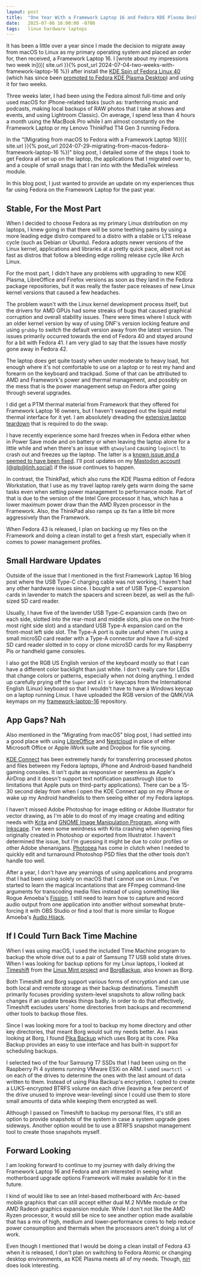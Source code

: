 ```yaml
---
layout: post
title:  "One Year With a Framework Laptop 16 and Fedora KDE Plasma Desktop"
date:   2025-07-06 16:00:00 -0700
tags:   linux hardware laptops
---
```


It has been a little over a year since I made the decision to migrate away from macOS to Linux as my primary operating system and placed an order for, then received, a Framework Laptop 16. I [wrote about my impressions two week in]({{ site.url }}{% post_url 2024-07-04-two-weeks-with-framework-laptop-16 %}) after install the [KDE Spin of Fedora Linux 40](https://fedoraproject.org/kde/) (which has since been [promoted to Fedora KDE Plasma Desktop](https://fedoramagazine.org/announcing-fedora-linux-42/)) and using it for two weeks.

Three weeks later, I had been using the Fedora almost full-time and only used macOS for iPhone-related tasks (such as: tranferring music and podcasts, making local backups of RAW photos that I take at shows and events, and using Lightroom Classic). On average, I spend less than 4 hours a month using the MacBook Pro while I am almost constantly on the Framework Laptop or my Lenovo ThinkPad T14 Gen 3 running Fedora.

In the "[Migrating from macOS to Fedora with a Framework Laptop 16]({{ site.url }}{% post_url 2024-07-29-migrating-from-macos-fedora-framework-laptop-16 %})" blog post, I detailed some of the steps I took to get Fedora all set up on the laptop, the applications that I migrated over to, and a couple of small snags that I ran into with the MediaTek wireless module.

In this blog post, I just wanted to provide an update on my experiences thus far using Fedora on the Framework Laptop for the past year.

## Stable, For the Most Part

When I decided to choose Fedora as my primary Linux distribution on my laptops, I knew going in that there will be some teething pains by using a more leading edge distro compared to a distro with a stable or LTS release cycle (such as Debian or Ubuntu). Fedora adopts newer versions of the Linux kernel, applications and libraries at a pretty quick pace, albeit not as fast as distros that follow a bleeding edge rolling release cycle like Arch Linux.

For the most part, I didn't have any problems with upgrading to new KDE Plasma, LibreOffice and Firefox versions as soon as they land in the Fedora package repositories, but it was really the faster pace releases of new Linux kernel versions that caused a few headaches.

The problem wasn't with the Linux kernel development process itself, but the drivers for AMD GPUs had some streaks of bugs that caused graphical corruption and overall stability issues. There were times where I stuck with an older kernel version by way of using DNF's version locking feature and using `grubby` to switch the default version away from the latest version. The issues primarily occurred towards the end of Fedora 40 and stayed around for a bit with Fedora 41. I am very glad to say that the issues have *mostly* gone away in Fedora 42.

The laptop does get quite toasty when under moderate to heavy load, hot enough where it's not comfortable to use on a laptop or to rest my hand and forearm on the keyboard and trackpad. Some of that can be attributed to AMD and Framework's power and thermal management, and possibly on the mess that is the power management setup on Fedora after going through several upgrades.

I did get a PTM thermal material from Framework that they offered for Framework Laptop 16 owners, but I haven't swapped out the liquid metal thermal interface for it yet. I am absolutely dreading the [extensive laptop teardown](https://guides.frame.work/Guide/Liquid+Metal+-%3E+PTM+7958/402?lang=en) that is required to do the swap.

I have recently experience some hard freezes when in Fedora either when in Power Save mode and on battery or when leaving the laptop alone for a little while and when there's an issue with `qtwayland` causing `loginctl` to crash out and freezes up the laptop. The latter is a [known issue and a seemed to have been fixed](https://bugzilla.redhat.com/show_bug.cgi?id=2375328). I'll post updates on my [Mastodon account (@qlp@linh.social)](https://linh.social/@qlp) if the issue continues to happen.

In contrast, the ThinkPad, which also runs the KDE Plasma edition of Fedora Workstation, that I use as my travel laptop rarely gets warm doing the same tasks even when setting power management to performance mode. Part of that is due to the version of the Intel Core processor it has, which has a lower maximum power draw than the AMD Ryzen processor in the Framework. Also, the ThinkPad also ramps up its fan a little bit more aggressively than the Framework.

When Fedora 43 is released, I plan on backing up my files on the Framework and doing a clean install to get a fresh start, especially when it comes to power management profiles.

## Small Hardware Updates

Outside of the issue that I mentioned in the first Framework Laptop 16 blog post where the USB Type-C charging cable was not working, I haven't had any other hardware issues since. I bought a set of USB Type-C expansion cards in lavender to match the spacers and screen bezel, as well as the full-sized SD card reader.

Usually, I have five of the lavender USB Type-C expansion cards (two on each side, slotted into the rear-most and middle slots, plus one on the front-most right side slot) and a standard USB Type-A expansion card on the front-most left side slot. The Type-A port is quite useful when I'm using a small microSD card reader with a Type-A connector and have a full-sized SD card reader slotted in to copy or clone microSD cards for my Raspberry Pis or handheld game consoles.

I also got the RGB US English version of the keyboard mostly so that I can have a different color backlight than just white. I don't really care for LEDs that change colors or patterns, especially when not doing anything. I ended up carefully prying off the `Super` and `Alt Gr` keycaps from the International English (Linux) keyboard so that I wouldn't have to have a Windows keycap on a laptop running Linux. I have uploaded the RGB version of the QMK/VIA keymaps on my [framework-laptop-16](https://github.com/questionlp/framework-laptop-16) repository.

## App Gaps? Nah

Also mentioned in the "Migrating from macOS" blog post, I had settled into a good place with using [LibreOffice](https://www.libreoffice.org/) and [Nextcloud](https://nextcloud.com/) in place of either Microsoft Office or Apple iWork suite and Dropbox for file syncing.

[KDE Connect](https://kdeconnect.kde.org/) has been extremely handy for transferring processed photos and files between my Fedora laptops, iPhone and Android-based handheld gaming consoles. It isn't quite as responsive or seemless as Apple's AirDrop and it doesn't support text notification passthrough (due to limitations that Apple puts on third-party applications). There can be a 15-30 second delay from when I open the KDE Connect app on my iPhone or wake up my Android handhelds to them seeing either of my Fedora laptops.

I haven't missed Adobe Photoshop for image editing or Adobe Illustrator for vector drawing, as I'm able to do most of my image creating and editing needs with [Krita](https://krita.org/en/) and [GNOME Image Manipulation Program](https://www.gimp.org/), along with [Inkscape](https://inkscape.org/). I've seen some weirdness with Krita crashing when opening files originally created in Photoshop or exported from Illustrator. I haven't determined the issue, but I'm guessing it might be due to color profiles or other Adobe shenanigans. [Photopea](https://www.photopea.com/) has come in clutch when I needed to quickly edit and turnaround Photoshop PSD files that the other tools don't handle too well.

After a year, I don't have any yearnings of using applications and programs that I had been using solely on macOS that I cannot use on Linux. I've started to learn the magical incantations that are FFmpeg command-line arguments for transcoding media files instead of using something like Rogue Amoeba's [Fission](https://rogueamoeba.com/fission/). I still need to learn how to capture and record audio output from one application into another without somewhat brute-forcing it with OBS Studio or find a tool that is more similar to Rogue Amoeba's [Audio Hijack](https://rogueamoeba.com/audiohijack/).

## If I Could Turn Back Time Machine

When I was using macOS, I used the included Time Machine program to backup the whole drive out to a pair of Samsung T7 USB solid state drives. When I was looking for backup options for my Linux laptops, I looked at [Timeshift](https://github.com/linuxmint/timeshift) from the [Linux Mint project](https://linuxmint.com/) and [BorgBackup](https://www.borgbackup.org/), also known as Borg.

Both Timeshift and Borg support various forms of encryption and can use both local and remote storage as their backup destinations. Timeshift primarily focuses providing system-level snapshots to allow rolling back changes if an update breaks things badly. In order to do that effectively, Timeshift excludes users' home directories from backups and recommend other tools to backup those files.

Since I was looking more for a tool to backup my home directory and other key directories, that meant Borg would suit my needs better. As I was looking at Borg, I found [Pika Backup](https://apps.gnome.org/PikaBackup/) which uses Borg at its core. Pika Backup provides an easy to use interface and has built-in support for scheduling backups.

I selected two of the four Samsung T7 SSDs that I had been using on the Raspberry Pi 4 systems running VMware ESXi on ARM. I used `smartctl -x` on each of the drives to determine the ones with the last amount of data written to them. Instead of using Pika Backup's encryption, I opted to create a LUKS-encrypted BTRFS volume on each drive (leaving a few percent of the drive unused to improve wear-leveling) since I could use them to store small amounts of data while keeping them encrypted as well.

Although I passed on Timeshift to backup my personal files, it's still an option to provide snapshots of the system in case a system upgrade goes sideways. Another option would be to use a BTRFS snapshot management tool to create those snapshots myself.

## Forward Looking

I am looking forward to continue to my journey with daily driving the Framework Laptop 16 and Fedora and am interested in seeing what motherboard upgrade options Framework will make available for it in the future.

I kind of would like to see an Intel-based motherboard with Arc-based mobile graphics that can still accept either dual M.2 NVMe module or the AMD Radeon graphics expansion module. While I don't not like the AMD Ryzen processor, it would still be nice to see another option made available that has a mix of high, medium and lower-performance cores to help reduce power consumption and thermals when the processors aren't doing a lot of work.

Even though I mentioned that I would be doing a clean install of Fedora 43 when it is released, I don't plan on switching to Fedora Atomic or changing desktop environments, as KDE Plasma meets all of my needs. Though, [niri](https://github.com/YaLTeR/niri) does look interesting.
